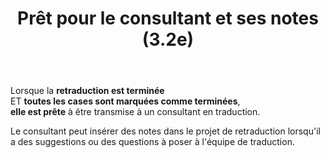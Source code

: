 ﻿---
title: Prêt pour le consultant et ses notes (3.2e)
---

Lorsque la **retraduction est terminée**   
ET **toutes les cases sont marquées comme terminées**,   
**elle est prête** à être transmise à un consultant en traduction.

Le consultant peut insérer des notes dans le projet de retraduction lorsqu'il a des suggestions ou des questions à poser à l'équipe de traduction.
